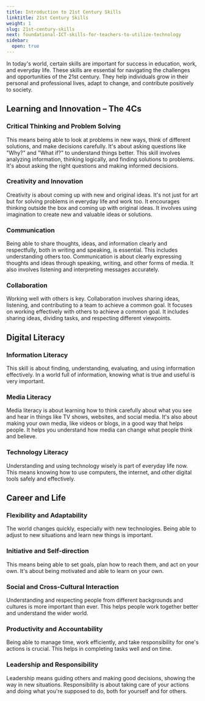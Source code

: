```yaml
---
title: Introduction to 21st Century Skills
linktitle: 21st Century Skills
weight: 1
slug: 21st-century-skills
next: foundational-ICT-skills-for-teachers-to-utilize-technology
sidebar:
  open: true
---
```


In today's world, certain skills are important for success in education, work, and everyday life.
These skills are essential for navigating the challenges and opportunities of the 21st century. They help individuals grow in their personal and professional lives, adapt to change, and contribute positively to society.

## Learning and Innovation – The 4Cs

### Critical Thinking and Problem Solving

This means being able to look at problems in new ways, think of different solutions, and make decisions carefully. It's about asking questions like "Why?" and "What if?" to understand things better.
This skill involves analyzing information, thinking logically, and finding solutions to problems. It's about asking the right questions and making informed decisions.

### Creativity and Innovation

Creativity is about coming up with new and original ideas. It's not just for art but for solving problems in everyday life and work too. It encourages thinking outside the box and coming up with original ideas. It involves using imagination to create new and valuable ideas or solutions.

### Communication

Being able to share thoughts, ideas, and information clearly and respectfully, both in writing and speaking, is essential. This includes understanding others too.
Communication is about clearly expressing thoughts and ideas through speaking, writing, and other forms of media. It also involves listening and interpreting messages accurately.

### Collaboration

Working well with others is key. Collaboration involves sharing ideas, listening, and contributing to a team to achieve a common goal. It focuses on working effectively with others to achieve a common goal. It includes sharing ideas, dividing tasks, and respecting different viewpoints.

## Digital Literacy

### Information Literacy

This skill is about finding, understanding, evaluating, and using information effectively. In a world full of information, knowing what is true and useful is very important.

### Media Literacy

Media literacy is about learning how to think carefully about what you see and hear in things like TV shows, websites, and social media. It's also about making your own media, like videos or blogs, in a good way that helps people. It helps you understand how media can change what people think and believe.

### Technology Literacy

Understanding and using technology wisely is part of everyday life now. This means knowing how to use computers, the internet, and other digital tools safely and effectively.

## Career and Life

### Flexibility and Adaptability

The world changes quickly, especially with new technologies. Being able to adjust to new situations and learn new things is important.

### Initiative and Self-direction

This means being able to set goals, plan how to reach them, and act on your own. It's about being motivated and able to learn on your own.

### Social and Cross-Cultural Interaction

Understanding and respecting people from different backgrounds and cultures is more important than ever. This helps people work together better and understand the wider world.

### Productivity and Accountability

Being able to manage time, work efficiently, and take responsibility for one's actions is crucial. This helps in completing tasks well and on time.

### Leadership and Responsibility

Leadership means guiding others and making good decisions, showing the way in new situations. Responsibility is about taking care of your actions and doing what you're supposed to do, both for yourself and for others.
